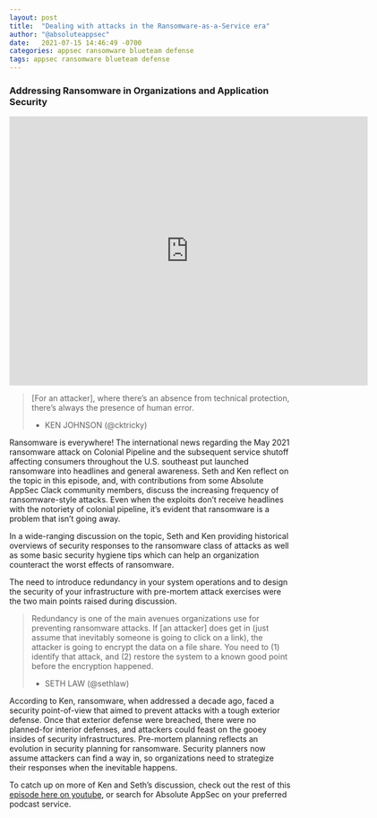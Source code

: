 ```yaml
---
layout: post
title:  "Dealing with attacks in the Ransomware-as-a-Service era"
author: "@absoluteappsec"
date:   2021-07-15 14:46:49 -0700
categories: appsec ransomware blueteam defense
tags: appsec ransomware blueteam defense
---
```

### Addressing Ransomware in Organizations and Application Security

<iframe src='https://www.youtube-nocookie.com/embed/Pv7twtQxB6Y' frameborder='0' width='640' height='480' allowfullscreen></iframe>

> [For an attacker], where there’s an absence from technical protection, there’s always the presence of human error.
>
> - KEN JOHNSON (@cktricky)

Ransomware is everywhere! The international news regarding the May 2021 ransomware attack on Colonial Pipeline and the subsequent service shutoff affecting consumers throughout the U.S. southeast put launched ransomware into headlines and general awareness. Seth and Ken reflect on the topic in this episode, and, with contributions from some Absolute AppSec Clack community members, discuss the increasing frequency of ransomware-style attacks. Even when the exploits don’t receive headlines with the notoriety of colonial pipeline, it’s evident that ransomware is a problem that isn’t going away.

In a wide-ranging discussion on the topic, Seth and Ken providing historical overviews of security responses to the ransomware class of attacks as well as some basic security hygiene tips which can help an organization counteract the worst effects of ransomware.

The need to introduce redundancy in your system operations and to design the security of your infrastructure with pre-mortem attack exercises were the two main points raised during discussion.

>Redundancy is one of the main avenues organizations use for preventing ransomware attacks. If [an attacker] does get in (just assume that inevitably someone is going to click on a link), the attacker is going to encrypt the data on a file share. You need to (1) identify that attack, and (2) restore the system to a known good point before the encryption happened.
>
> - SETH LAW (@sethlaw)
</blockquote>

According to Ken, ransomware, when addressed a decade ago, faced a security point-of-view that aimed to prevent attacks with a tough exterior defense. Once that exterior defense were breached, there were no planned-for interior defenses, and attackers could feast on the gooey insides of security infrastructures. Pre-mortem planning reflects an evolution in security planning for ransomware. Security planners now assume attackers can find a way in, so organizations need to strategize their responses when the inevitable happens.

To catch up on more of Ken and Seth’s discussion, check out the rest of this [episode here on youtube](https://www.youtube.com/watch?v=pKNdvUcpiYY), or search for Absolute AppSec on your preferred podcast service.

